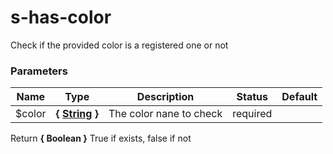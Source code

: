 # s-has-color

Check if the provided color is a registered one or not

### Parameters

| Name    | Type                                                                                                  | Description             | Status   | Default |
| ------- | ----------------------------------------------------------------------------------------------------- | ----------------------- | -------- | ------- |
| \$color | **{ [String](http://www.sass-lang.com/documentation/file.SASS_REFERENCE.html#sass-script-strings) }** | The color nane to check | required |

Return **{ Boolean }** True if exists, false if not
